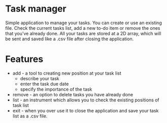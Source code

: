 # Task manager
Simple application to manage your tasks. You can create or use an existing file. Check the current tasks list,
add a new to-do item or remove the ones that you've already done. All your tasks are stored at a 2D array, 
which will be sent and saved like a .csv file after closing the application.

# Features

* add - a tool to creating new position at your task list
  * describe your task
  * enter the task due date
  * specify the importance of the task
* remove - an option to delete tasks you have already done
* list - an instrument which allows you to check the existing positions of task list
* exit - when you over use it to close the application and save your task list as a .csv file.
